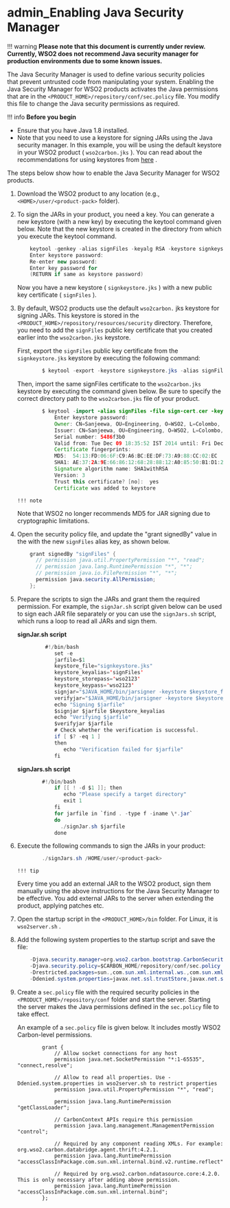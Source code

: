 # admin\_Enabling Java Security Manager

!!! warning
**Please note that this document is currently under review. Currently, WSO2 does not recommend Java security manager for production environments due to some known issues.**


The Java Security Manager is used to define various security policies that prevent untrusted code from manipulating your system. Enabling the Java Security Manager for WSO2 products activates the Java permissions that are in the `<PRODUCT_HOME>/repository/conf/sec.policy` file. You modify this file to change the Java security permissions as required.

!!! info
**Before you begin**

-   Ensure that you have Java 1.8 installed.
-   Note that you need to use a keystore for signing JARs using the Java security manager. In this example, you will be using the default keystore in your WSO2 product ( `wso2carbon.jks` ). You can read about the recommendations for using keystores from [here](https://docs.wso2.com/display/ADMIN44x/Using+Asymmetric+Encryption#UsingAsymmetricEncryption-RecommendationsforsettingupkeystoresinWSO2products) .


The steps below show how to enable the Java Security Manager for WSO2 products.

1.  Download the WSO2 product to any location (e.g., `<HOME>/user/<product-pack>` folder).

2.  To sign the JARs in your product, you need a key. You can generate a new keystore (with a new key) by executing the keytool command given below. Note that the new keystore is created in the directory from which you execute the keytool command.

    ``` java
        keytool -genkey -alias signFiles -keyalg RSA -keystore signkeystore.jks -validity 3650 -dname "CN=Sanjeewa,OU=Engineering, O=WSO2, L=Colombo, ST=Western, C=LK"
        Enter keystore password:  
        Re-enter new password:
        Enter key password for
        (RETURN if same as keystore password)
    ```

    Now you have a new keystore ( `signkeystore.jks` ) with a new public key certificate ( `signFiles` ).

3.  By default, WSO2 products use the default `wso2carbon.` jks keystore for signing JARs. This keystore is stored in the `<PRODUCT_HOME>/repository/resources/security` directory. Therefore, you need to add the `signFiles` public key certificate that you created earlier into the `wso2carbon.jks` keystore.

    First, export the `signFiles` public key certificate from the `signkeystore.jks` keystore by executing the following command:

    ``` java
            $ keytool -export -keystore signkeystore.jks -alias signFiles -file sign-cert.cer 
    ```

    Then, import the same signFiles certificate to the `wso2carbon.jks` keystore by executing the command given below. Be sure to specify the correct directory path to the `wso2carbon.jks` file of your product.

    ``` java
            $ keytool -import -alias signFiles -file sign-cert.cer -keystore <PATH_to_PRODUCT_HOME>/repository/resources/security/wso2carbon.jks
                Enter keystore password:  
                Owner: CN=Sanjeewa, OU=Engineering, O=WSO2, L=Colombo, ST=Western, C=LK
                Issuer: CN=Sanjeewa, OU=Engineering, O=WSO2, L=Colombo, ST=Western, C=LK
                Serial number: 5486f3b0
                Valid from: Tue Dec 09 18:35:52 IST 2014 until: Fri Dec 06 18:35:52 IST 2024
                Certificate fingerprints:
                MD5:  54:13:FD:06:6F:C9:A6:BC:EE:DF:73:A9:88:CC:02:EC
                SHA1: AE:37:2A:9E:66:86:12:68:28:88:12:A0:85:50:B1:D1:21:BD:49:52
                Signature algorithm name: SHA1withRSA
                Version: 3
                Trust this certificate? [no]:  yes
                Certificate was added to keystore
    ```

        !!! note
    Note that WSO2 no longer recommends MD5 for JAR signing due to cryptographic limitations.


4.  Open the security policy file, and update the "grant signedBy" value in the with the new `signFiles` alias key, as shown below.

    ``` java
        grant signedBy "signFiles" {
          // permission java.util.PropertyPermission "*", "read";
          // permission java.lang.RuntimePermission "*", "*";
          // permission java.io.FilePermission "*", "*";
          permission java.security.AllPermission;
        };
    ```

5.  Prepare the scripts to sign the JARs and grant them the required permission. For example, the `signJar.sh` script given below can be used to sign each JAR file separately or you can use the `signJars.sh` script, which runs a loop to read all JARs and sign them.

    **signJar.sh script**

    ``` java
             #!/bin/bash
                set -e
                jarfile=$1
                keystore_file="signkeystore.jks"
                keystore_keyalias='signFiles'
                keystore_storepass='wso2123'
                keystore_keypass='wso2123'
                signjar="$JAVA_HOME/bin/jarsigner -keystore $keystore_file -storepass $keystore_storepass -keypass $keystore_keypass"
                verifyjar="$JAVA_HOME/bin/jarsigner -keystore $keystore_file -verify"
                echo "Signing $jarfile"
                $signjar $jarfile $keystore_keyalias
                echo "Verifying $jarfile"
                $verifyjar $jarfile
                # Check whether the verification is successful.
                if [ $? -eq 1 ]
                then
                   echo "Verification failed for $jarfile"
                fi
    ```

    **signJars.sh script**

    ``` java
            #!/bin/bash
                if [[ ! -d $1 ]]; then
                   echo "Please specify a target directory"
                   exit 1
                fi
                for jarfile in `find . -type f -iname \*.jar`
                do
                  ./signJar.sh $jarfile
                done 
    ```

6.  Execute the following commands to sign the JARs in your product:

    ``` java
            ./signJars.sh /HOME/user/<product-pack>
    ```

        !!! tip
    Every time you add an external JAR to the WSO2 product, sign them manually using the above instructions for the Java Security Manager to be effective. You add external JARs to the server when extending the product, applying patches etc.


7.  Open the startup script in the `<PRODUCT_HOME>/bin` folder. For Linux, it is `wso2server.sh` .
8.  Add the following system properties to the startup script and save the file:

    ``` java
        -Djava.security.manager=org.wso2.carbon.bootstrap.CarbonSecurityManager \
        -Djava.security.policy=$CARBON_HOME/repository/conf/sec.policy \
        -Drestricted.packages=sun.,com.sun.xml.internal.ws.,com.sun.xml.internal.bind.,com.sun.imageio.,org.wso2.carbon. \
        -Ddenied.system.properties=javax.net.ssl.trustStore,javax.net.ssl.trustStorePassword,denied.system.properties \
    ```

9.  Create a `sec.policy` file with the required security policies in the `<PRODUCT_HOME>/repository/conf` folder and start the server. Starting the server makes the Java permissions defined in the `sec.policy` file to take effect.

    An example of a `sec.policy` file is given below. It includes mostly WSO2 Carbon-level permissions.

    ``` text
            grant {
                // Allow socket connections for any host
                permission java.net.SocketPermission "*:1-65535", "connect,resolve";
               
                // Allow to read all properties. Use -Ddenied.system.properties in wso2server.sh to restrict properties
                permission java.util.PropertyPermission "*", "read";
                   
                permission java.lang.RuntimePermission "getClassLoader";
                   
                // CarbonContext APIs require this permission
                permission java.lang.management.ManagementPermission "control";
               
                // Required by any component reading XMLs. For example: org.wso2.carbon.databridge.agent.thrift:4.2.1.
                permission java.lang.RuntimePermission "accessClassInPackage.com.sun.xml.internal.bind.v2.runtime.reflect";
               
                // Required by org.wso2.carbon.ndatasource.core:4.2.0. This is only necessary after adding above permission. 
                permission java.lang.RuntimePermission "accessClassInPackage.com.sun.xml.internal.bind";
            };
    ```


